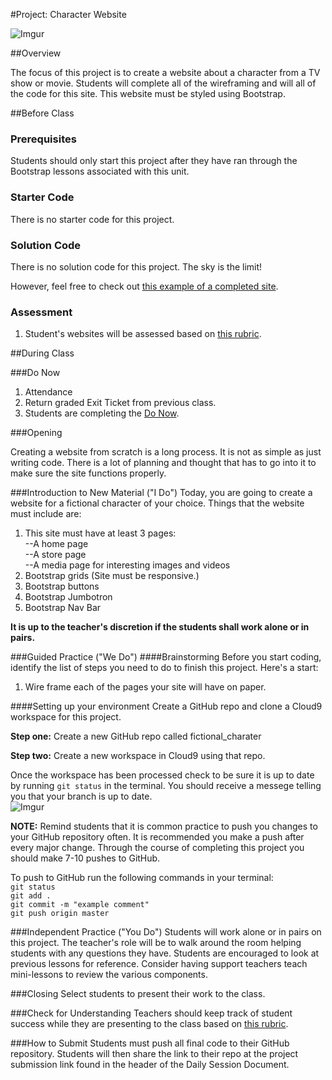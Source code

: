 #Project: Character Website

![Imgur](http://i.imgur.com/3R7ffirl.png)

##Overview

The focus of this project is to create a website about a character from a TV show or movie. Students will complete all of the wireframing and will all of the code for this site. This website must be styled using Bootstrap.
 
##Before Class

### Prerequisites
Students should only start this project after they have ran through the Bootstrap lessons associated with this unit.

### Starter Code

There is no starter code for this project.

### Solution Code

There is no solution code for this project. The sky is the limit!

However, feel free to check out [this example of a completed site](https://rawgit.com/Bijesse/evilCharacter/master/index.html).

### Assessment

1. Student's websites will be assessed based on [this rubric](https://docs.google.com/spreadsheets/d/1rSyrqf3E3knsAu-G7bdrI9JrSC5eOpuADYrTD8H4Kfg/edit?usp=sharing).

##During Class

###Do Now

1. Attendance
2. Return graded Exit Ticket from previous class.
3. Students are completing the [Do Now](do_now.md).

###Opening

Creating a website from scratch is a long process. It is not as simple as just writing code. There is a lot of planning and thought that has to go into it to make sure the site functions properly.

###Introduction to New Material ("I Do")
Today, you are going to create a website for a fictional character of your choice. Things that the website must include are:

1. This site must have at least 3 pages:  
 --A home page  
 --A store page  
 --A media page for interesting images and videos 
2. Bootstrap grids (Site must be responsive.)
3. Bootstrap buttons 
4. Bootstrap Jumbotron
5. Bootstrap Nav Bar

**It is up to the teacher's discretion if the students shall work alone or in pairs.**

###Guided Practice ("We Do")
####Brainstorming
Before you start coding, identify the list of steps you need to do to finish this project. Here's a start:

1. Wire frame each of the pages your site will have on paper.

####Setting up your environment
Create a GitHub repo and clone a Cloud9 workspace for this project.

**Step one:** Create a new GitHub repo called fictional_charater

**Step two:** Create a new workspace in Cloud9 using that repo.


Once the workspace has been processed check to be sure it is up to date by running ` git status ` in the terminal. You should receive a messege telling you that your branch is up to date.   
![Imgur](http://i.imgur.com/RKdsduL.png)

**NOTE:** Remind students that it is common practice to push you changes to your GitHub repository often. It is recommended you make a push after every major change. Through the course of completing this project you should make 7-10 pushes to GitHub.

To push to GitHub run the following commands in your terminal:  
`git status`  
`git add .`  
`git commit -m "example comment"`  
`git push origin master`


###Independent Practice ("You Do")
Students will work alone or in pairs on this project. The teacher's role will be to walk around the room helping students with any questions they have. Students are encouraged to look at previous lessons for reference. Consider having support teachers teach mini-lessons to review the various components.

###Closing
Select students to present their work to the class.

###Check for Understanding
Teachers should keep track of student success while they are presenting to the class based on [this rubric](https://docs.google.com/spreadsheets/d/1rSyrqf3E3knsAu-G7bdrI9JrSC5eOpuADYrTD8H4Kfg/edit?usp=sharing).

###How to Submit
Students must push all final code to their GitHub repository. Students will then share the link to their repo at the project submission link found in the header of the Daily Session Document.
